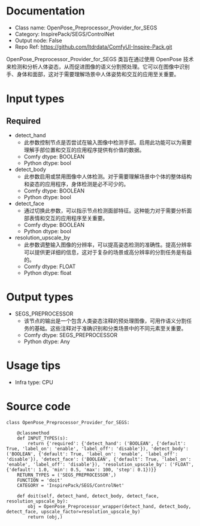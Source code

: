 # Documentation
- Class name: OpenPose_Preprocessor_Provider_for_SEGS
- Category: InspirePack/SEGS/ControlNet
- Output node: False
- Repo Ref: https://github.com/ltdrdata/ComfyUI-Inspire-Pack.git

OpenPose_Preprocessor_Provider_for_SEGS 类旨在通过使用 OpenPose 技术来检测和分析人体姿态，从而促进图像的语义分割预处理。它可以在图像中识别手、身体和面部，这对于需要理解场景中人体姿势和交互的应用至关重要。

# Input types
## Required
- detect_hand
    - 此参数控制节点是否尝试在输入图像中检测手部。启用此功能可以为需要理解手部位置和交互的应用程序提供有价值的数据。
    - Comfy dtype: BOOLEAN
    - Python dtype: bool
- detect_body
    - 此参数启用或禁用图像中人体检测。对于需要理解场景中个体的整体结构和姿态的应用程序，身体检测是必不可少的。
    - Comfy dtype: BOOLEAN
    - Python dtype: bool
- detect_face
    - 通过切换此参数，可以指示节点检测面部特征。这种能力对于需要分析面部表情和交互的应用程序至关重要。
    - Comfy dtype: BOOLEAN
    - Python dtype: bool
- resolution_upscale_by
    - 此参数调整输入图像的分辨率，可以提高姿态检测的准确性。提高分辨率可以提供更详细的信息，这对于复杂的场景或高分辨率的分割任务是有益的。
    - Comfy dtype: FLOAT
    - Python dtype: float

# Output types
- SEGS_PREPROCESSOR
    - 该节点的输出是一个包含人类姿态注释的预处理图像，可用作语义分割任务的基础。这些注释对于准确识别和分类场景中的不同元素至关重要。
    - Comfy dtype: SEGS_PREPROCESSOR
    - Python dtype: Any

# Usage tips
- Infra type: CPU

# Source code
```
class OpenPose_Preprocessor_Provider_for_SEGS:

    @classmethod
    def INPUT_TYPES(s):
        return {'required': {'detect_hand': ('BOOLEAN', {'default': True, 'label_on': 'enable', 'label_off': 'disable'}), 'detect_body': ('BOOLEAN', {'default': True, 'label_on': 'enable', 'label_off': 'disable'}), 'detect_face': ('BOOLEAN', {'default': True, 'label_on': 'enable', 'label_off': 'disable'}), 'resolution_upscale_by': ('FLOAT', {'default': 1.0, 'min': 0.5, 'max': 100, 'step': 0.1})}}
    RETURN_TYPES = ('SEGS_PREPROCESSOR',)
    FUNCTION = 'doit'
    CATEGORY = 'InspirePack/SEGS/ControlNet'

    def doit(self, detect_hand, detect_body, detect_face, resolution_upscale_by):
        obj = OpenPose_Preprocessor_wrapper(detect_hand, detect_body, detect_face, upscale_factor=resolution_upscale_by)
        return (obj,)
```